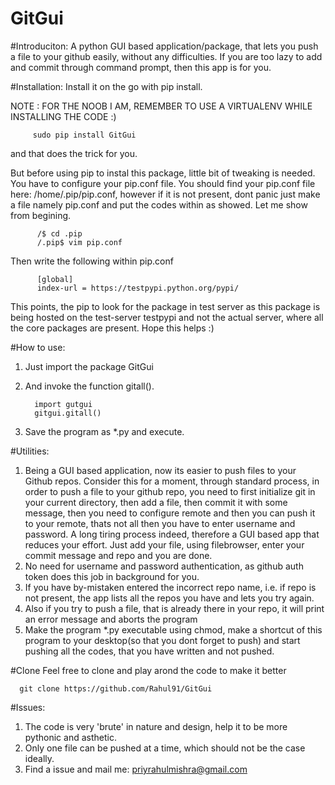 # GitGui

#Introduciton:
A python GUI based application/package, that lets you push a file to your github
easily, without any difficulties.
If you are too lazy to add and commit through command prompt, then this app is for you.

#Installation:
Install it on the go with pip install.

   NOTE : FOR THE NOOB I AM, REMEMBER TO USE A VIRTUALENV WHILE INSTALLING THE CODE :)

         sudo pip install GitGui
and that does the trick for you.

But before using pip to instal this package, little bit of tweaking is needed. You have to configure your pip.conf file. You should find your pip.conf file here: /home/.pip/pip.conf, however if it is not present, dont panic just
make a file namely pip.conf and put the codes within as showed. Let me show from begining.
          
          /$ cd .pip
          /.pip$ vim pip.conf
          
Then write the following within pip.conf
         
          [global]
          index-url = https://testpypi.python.org/pypi/

This points, the pip to look for the package in test server as this package is being hosted on the test-server testpypi and not the actual server, where all the core packages are present. Hope this helps :) 
         

#How to use:
1. Just import the package GitGui
2. And invoke the function gitall().
         
         import gutgui
         gitgui.gitall()

3. Save the program as *.py and execute.


#Utilities:
1. Being a GUI based application, now its easier to push files to your Github repos. Consider this for a moment, through standard process, in order to push a file to your github repo, you need to first initialize git in your current directory, then add a file, then commit it with some message, then you need to configure remote and then you can push it to your remote, thats not all then you have to enter username and password. A long tiring process indeed, therefore a GUI based app that reduces your effort.
         Just add your file, using filebrowser, enter your commit message and repo and you are done.
2. No need for username and password authentication, as github auth token does this job in background for you.
3. If you have by-mistaken entered the incorrect repo name, i.e. if repo is not present, the app lists all the repos you have and lets you try again.
4. Also if you try to push a file, that is already there in your repo, it will print an error message and aborts the program
4. Make the program *.py executable using chmod, make a shortcut of this program to your desktop(so that you dont forget to push) and start pushing all the codes, that you have written and not pushed. 


#Clone
Feel free to clone and play arond the code to make it better
    
      git clone https://github.com/Rahul91/GitGui
      
#Issues:
1. The code is very 'brute' in nature and design, help it to be more pythonic and asthetic.
2. Only one file can be pushed at a time, which should not be the case ideally.
3. Find a issue and mail me: priyrahulmishra@gmail.com

        



